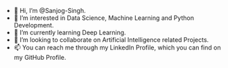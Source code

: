 - 👋 Hi, I’m @Sanjog-Singh.
- 👀 I’m interested in Data Science, Machine Learning and Python Development.
- 🌱 I’m currently learning Deep Learning.
- 💞️ I’m looking to collaborate on Artificial Intelligence related Projects.
- 📫 You can reach me through my LinkedIn Profile, which you can find on my GitHub Profile.
